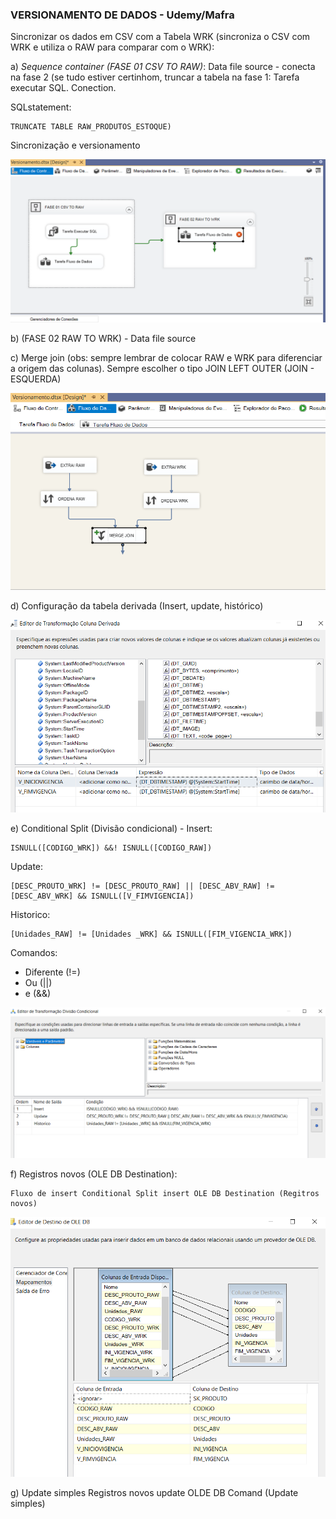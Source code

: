 ### VERSIONAMENTO DE DADOS - Udemy/Mafra

Sincronizar os dados em CSV com a Tabela WRK (sincroniza o CSV com WRK e utiliza o RAW para comparar com o WRK):

a) *Sequence container (FASE 01 CSV TO RAW)*: Data file source - conecta na fase 2 (se tudo estiver certinhom, truncar a tabela na fase 1: Tarefa executar SQL. Conection. 

SQLstatement: 

    TRUNCATE TABLE RAW_PRODUTOS_ESTOQUE)

Sincronização e versionamento

<img src="img/sincronizacao_e_versionamento_fase_1.png" alt="Sincronização e versionamento">


b) (FASE 02 RAW TO WRK) - Data file source

c) Merge join  (obs: sempre lembrar de colocar RAW e WRK para diferenciar a origem das colunas). Sempre escolher o tipo JOIN LEFT OUTER (JOIN - ESQUERDA)

<img src="img/fluxo_merge_join.png" alt="Fluxo Merge Join">

d) Configuração da tabela derivada (Insert, update, histórico)

<img src="img/Configuracao_da_tabela_derivada.png" alt="Configuração de Tabela Derivada">


e) Conditional Split (Divisão condicional) - 
Insert:

    ISNULL([CODIGO_WRK]) &&! ISNULL([CODIGO_RAW])

Update: 

    [DESC_PROUTO_WRK] != [DESC_PROUTO_RAW] || [DESC_ABV_RAW] != [DESC_ABV_WRK] && ISNULL([V_FIMVIGENCIA])

Historico:

    [Unidades_RAW] != [Unidades _WRK] && ISNULL([FIM_VIGENCIA_WRK])

Comandos:

- Diferente (!=)
- Ou (||)
- e (&&)

<img src="img/Editor_de_transformação_condicional.png" alt="Editor de transformação condicional">


f) Registros novos (OLE DB Destination): 

    Fluxo de insert Conditional Split insert OLE DB Destination (Regitros novos)

<img src="img/OLE_DB_registros_novos.png" alt="Registros novos_OLE_DB">

g) Update simples
Registros novos update OLDE DB Comand (Update simples)